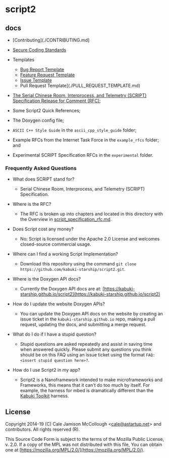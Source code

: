# script2

## docs

* [Contributing](./CONTRIBUTING.md]
* [Secure Coding Standards](./secure_coding_standards.md)
* Templates
  * [Bug Report Template](./BUG_REPORT_TEMPLATE.md)
  * [Feature Request Template](./FEATURE_REQUST_TEMPLATE.md)
  * [Issue Template](./ISSUE_TEMPLATE.md)
  * Pull Request Template](./PULL_REQUEST_TEMPLATE.md)
  
* [The Serial Chinese Room, Interprocess, and Telemetry (SCRIPT) Specification Release for Comment (RFC)](https://github.com/kabuki-starship/script2/blob/master/docs/script_specification_rfc.md);
* Some Script2 Quick References;
* The Doxygen config file;
* `ASCII C++ Style Guide` in the `ascii_cpp_style_guide` folder;
* Example RFCs from the Internet Task Force in the `example_rfcs` folder; and
* Experimental SCRIPT Specification RFCs in the `experimental` folder.

### Frequently Asked Questions

* What does SCRIPT stand for?
  * Serial Chinese Room, Interprocess, and Telemetry (SCRIPT) Specification.

* Where is the RFC?
  * The RFC is broken up into chapters and located in this directory with the Overview in [script_specification_rfc.md](script_specification_rfc.md).

* Does Script cost any money?
  * No: Script is licensed under the Apache 2.0 License and welcomes closed-source commercial usage.

* Where can I find a working Script Implementation?
  * Download this repository using the command `git clone https://github.com/kabuki-starship/script2.git`.

* Where is the Doxygen API docs?
  * Currently the Doxygen API docs are at: [https://kabuki-starship.github.io/script2](https://kabuki-starship.github.io/script2)

* How do I update the website Doxygen APIs?
  * You can update the Doxygen API docs on the website by creating an issue ticket in the `kabuki-starship.github.io` repo, making a pull request, updating the docs, and submitting a merge request.

* What do I do if I have a stupid question?
  * Stupid questions are asked repeatedly and assist in saving time when answered quickly. Please submit any questions you think should be on this FAQ using an issue ticket using the format `FAQ:<insert stupid question here>?`.

* How do I use Script2 in my app?
  * Script2 is a Nanoframework intended to make microframeworks and Frameworks, this means that it can't do too much by itself. For example, the harness for mbed is dramatically different than the [Kabuki Toolkit](https://github.com/kabuki-starship/kabuki_toolkit) harness.

## License

Copyright 2014-19 (C) Cale Jamison McCollough <<cale@astartup.net>> and contributors. All rights reserved (R).

This Source Code Form is subject to the terms of the Mozilla Public License, v. 2.0. If a copy of the MPL was not distributed with this file, You can obtain one at [https://mozilla.org/MPL/2.0/](https://mozilla.org/MPL/2.0/).
